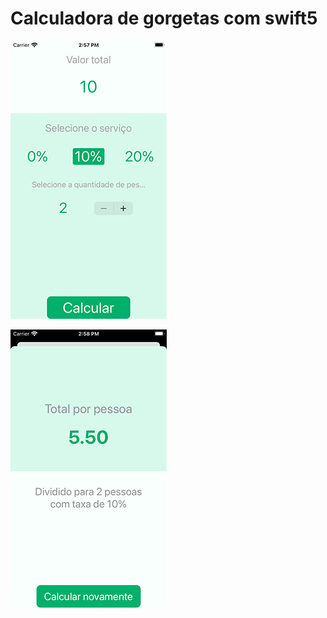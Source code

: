 
# Calculadora de gorgetas com swift5

![enter image description here](https://github.com/manoelfilho/tips-calculadora-swfit5/blob/master/Tipsy/calc_gorgeta.png?raw=true)

![enter image description here](https://github.com/manoelfilho/tips-calculadora-swfit5/blob/master/Tipsy/calc_gorgeta2.png?raw=true)
